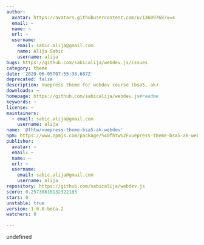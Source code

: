 ```yaml
---
author:
  avatar: https://avatars.githubusercontent.com/u/13609768?v=4
  email: ~
  name: ~
  url: ~
  username:
    email: sabic.alija@gmail.com
    name: Alija Sabic
    username: alija
bugs: https://github.com/sabicalija/webdev.js/issues
category: theme
date: '2020-06-05T07:55:38.687Z'
deprecated: false
description: Vuepress theme for webdev course (bsa5, ak)
downloads: ~
homepage: https://github.com/sabicalija/webdev.js#readme
keywords: ~
license: ~
maintainers:
  - email: sabic.alija@gmail.com
    username: alija
name: '@fhtw/vuepress-theme-bsa5-ak-webdev'
npm: https://www.npmjs.com/package/%40fhtw%2Fvuepress-theme-bsa5-ak-webdev
publisher:
  avatar: ~
  email: ~
  name: ~
  url: ~
  username:
    email: sabic.alija@gmail.com
    username: alija
repository: https://github.com/sabicalija/webdev.js
score: 0.25738818132322183
stars: 0
unstable: true
version: 1.0.0-beta.2
watchers: 0

---
```


undefined